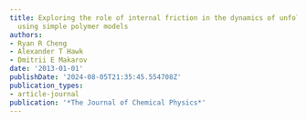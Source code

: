 ```yaml
---
title: Exploring the role of internal friction in the dynamics of unfolded proteins
  using simple polymer models
authors:
- Ryan R Cheng
- Alexander T Hawk
- Dmitrii E Makarov
date: '2013-01-01'
publishDate: '2024-08-05T21:35:45.554708Z'
publication_types:
- article-journal
publication: '*The Journal of Chemical Physics*'
---
```

